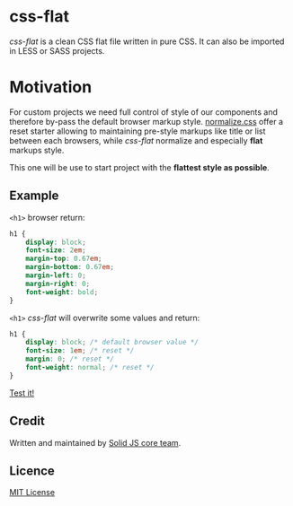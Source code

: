# css-flat

*css-flat* is a clean CSS flat file written in pure CSS. It can also be imported in LESS or SASS projects.

# Motivation

For custom projects we need full control of style of our components and therefore by-pass the default browser markup style.
[normalize.css](http://necolas.github.io/normalize.css/) offer a reset starter allowing to maintaining pre-style markups like title or list between each browsers, while
*css-flat* normalize and especially **flat** markups style. 

This one will be use to start project with the **flattest style as possible**.

## Example

`<h1>` browser return:

```css
h1 {
    display: block;
    font-size: 2em;
    margin-top: 0.67em;
    margin-bottom: 0.67em;
    margin-left: 0;
    margin-right: 0;
    font-weight: bold;
}
```      

`<h1>` *css-flat* will overwrite some values and return:
```css
h1 {
    display: block; /* default browser value */
    font-size: 1em; /* reset */
    margin: 0; /* reset */
    font-weight: normal; /* reset */
}
```

[Test it!](./test.html)

## Credit 

Written and maintained by [Solid JS core team](https://github.com/solid-js). 

## Licence

[MIT License](./LICENSE)

